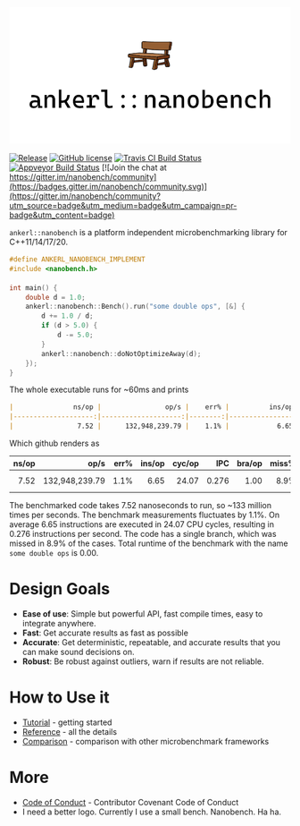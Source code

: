 <a id="top"></a>
![ankerl::nanobench logo](docs/logo-nanobench.png)

[![Release](https://img.shields.io/github/release/martinus/nanobench.svg)](https://github.com/martinus/nanobench/releases)
[![GitHub license](https://img.shields.io/github/license/martinus/nanobench.svg)](https://raw.githubusercontent.com/martinus/nanobench/master/LICENSE)
[![Travis CI Build Status](https://travis-ci.com/martinus/nanobench.svg?branch=master)](https://travis-ci.com/martinus/nanobench)
[![Appveyor Build Status](https://ci.appveyor.com/api/projects/status/github/martinus/nanobench?branch=master&svg=true)](https://ci.appveyor.com/project/martinus/nanobench)
[![Join the chat at https://gitter.im/nanobench/community](https://badges.gitter.im/nanobench/community.svg)](https://gitter.im/nanobench/community?utm_source=badge&utm_medium=badge&utm_campaign=pr-badge&utm_content=badge)

`ankerl::nanobench` is a platform independent microbenchmarking library for C++11/14/17/20.

```cpp
#define ANKERL_NANOBENCH_IMPLEMENT
#include <nanobench.h>

int main() {
    double d = 1.0;
    ankerl::nanobench::Bench().run("some double ops", [&] {
        d += 1.0 / d;
        if (d > 5.0) {
            d -= 5.0;
        }
        ankerl::nanobench::doNotOptimizeAway(d);
    });
}
```

The whole executable runs for ~60ms and prints

```markdown
|               ns/op |                op/s |    err% |          ins/op |          cyc/op |    IPC |         bra/op |   miss% |     total | benchmark
|--------------------:|--------------------:|--------:|----------------:|----------------:|-------:|---------------:|--------:|----------:|:----------
|                7.52 |      132,948,239.79 |    1.1% |            6.65 |           24.07 |  0.276 |           1.00 |    8.9% |      0.00 | `some double ops`
```

Which github renders as

|               ns/op |                op/s |    err% |          ins/op |          cyc/op |    IPC |         bra/op |   miss% |     total | benchmark
|--------------------:|--------------------:|--------:|----------------:|----------------:|-------:|---------------:|--------:|----------:|:----------
|                7.52 |      132,948,239.79 |    1.1% |            6.65 |           24.07 |  0.276 |           1.00 |    8.9% |      0.00 | `some double ops`

The benchmarked code takes 7.52 nanoseconds to run, so ~133 million times per seconds. The benchmark measurements fluctuates by 1.1%. 
On average 6.65 instructions are executed in 24.07 CPU cycles, resulting in 0.276 instructions per second. The code has a single branch,
which was missed in 8.9% of the cases. Total runtime of the benchmark with the name `some double ops` is 0.00.

# Design Goals

* **Ease of use**: Simple but powerful API, fast compile times, easy to integrate anywhere.
* **Fast**: Get accurate results as fast as possible
* **Accurate**: Get deterministic, repeatable, and accurate results that you can make sound decisions on.
* **Robust**: Be robust against outliers, warn if results are not reliable.

# How to Use it

* [Tutorial](docs/tutorial.md#top) - getting started
* [Reference](docs/reference.md#top) - all the details
* [Comparison](docs/comparison.md#top) - comparison with other microbenchmark frameworks

# More

* [Code of Conduct](CODE_OF_CONDUCT.md) - Contributor Covenant Code of Conduct
* I need a better logo. Currently I use a small bench. Nanobench. Ha ha.

